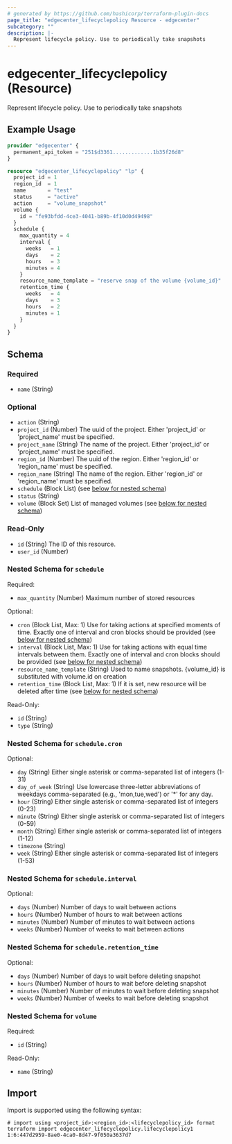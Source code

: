 ```yaml
---
# generated by https://github.com/hashicorp/terraform-plugin-docs
page_title: "edgecenter_lifecyclepolicy Resource - edgecenter"
subcategory: ""
description: |-
  Represent lifecycle policy. Use to periodically take snapshots
---
```


# edgecenter_lifecyclepolicy (Resource)

Represent lifecycle policy. Use to periodically take snapshots

## Example Usage

```terraform
provider "edgecenter" {
  permanent_api_token = "251$d3361.............1b35f26d8"
}

resource "edgecenter_lifecyclepolicy" "lp" {
  project_id = 1
  region_id  = 1
  name       = "test"
  status     = "active"
  action     = "volume_snapshot"
  volume {
    id = "fe93bfdd-4ce3-4041-b89b-4f10d0d49498"
  }
  schedule {
    max_quantity = 4
    interval {
      weeks   = 1
      days    = 2
      hours   = 3
      minutes = 4
    }
    resource_name_template = "reserve snap of the volume {volume_id}"
    retention_time {
      weeks   = 4
      days    = 3
      hours   = 2
      minutes = 1
    }
  }
}
```

<!-- schema generated by tfplugindocs -->
## Schema

### Required

- `name` (String)

### Optional

- `action` (String)
- `project_id` (Number) The uuid of the project. Either 'project_id' or 'project_name' must be specified.
- `project_name` (String) The name of the project. Either 'project_id' or 'project_name' must be specified.
- `region_id` (Number) The uuid of the region. Either 'region_id' or 'region_name' must be specified.
- `region_name` (String) The name of the region. Either 'region_id' or 'region_name' must be specified.
- `schedule` (Block List) (see [below for nested schema](#nestedblock--schedule))
- `status` (String)
- `volume` (Block Set) List of managed volumes (see [below for nested schema](#nestedblock--volume))

### Read-Only

- `id` (String) The ID of this resource.
- `user_id` (Number)

<a id="nestedblock--schedule"></a>
### Nested Schema for `schedule`

Required:

- `max_quantity` (Number) Maximum number of stored resources

Optional:

- `cron` (Block List, Max: 1) Use for taking actions at specified moments of time. Exactly one of interval and cron blocks should be provided (see [below for nested schema](#nestedblock--schedule--cron))
- `interval` (Block List, Max: 1) Use for taking actions with equal time intervals between them. Exactly one of interval and cron blocks should be provided (see [below for nested schema](#nestedblock--schedule--interval))
- `resource_name_template` (String) Used to name snapshots. {volume_id} is substituted with volume.id on creation
- `retention_time` (Block List, Max: 1) If it is set, new resource will be deleted after time (see [below for nested schema](#nestedblock--schedule--retention_time))

Read-Only:

- `id` (String)
- `type` (String)

<a id="nestedblock--schedule--cron"></a>
### Nested Schema for `schedule.cron`

Optional:

- `day` (String) Either single asterisk or comma-separated list of integers (1-31)
- `day_of_week` (String) Use lowercase three-letter abbreviations of weekdays comma-separated (e.g., 'mon,tue,wed') or '*' for any day.
- `hour` (String) Either single asterisk or comma-separated list of integers (0-23)
- `minute` (String) Either single asterisk or comma-separated list of integers (0-59)
- `month` (String) Either single asterisk or comma-separated list of integers (1-12)
- `timezone` (String)
- `week` (String) Either single asterisk or comma-separated list of integers (1-53)


<a id="nestedblock--schedule--interval"></a>
### Nested Schema for `schedule.interval`

Optional:

- `days` (Number) Number of days to wait between actions
- `hours` (Number) Number of hours to wait between actions
- `minutes` (Number) Number of minutes to wait between actions
- `weeks` (Number) Number of weeks to wait between actions


<a id="nestedblock--schedule--retention_time"></a>
### Nested Schema for `schedule.retention_time`

Optional:

- `days` (Number) Number of days to wait before deleting snapshot
- `hours` (Number) Number of hours to wait before deleting snapshot
- `minutes` (Number) Number of minutes to wait before deleting snapshot
- `weeks` (Number) Number of weeks to wait before deleting snapshot



<a id="nestedblock--volume"></a>
### Nested Schema for `volume`

Required:

- `id` (String)

Read-Only:

- `name` (String)

## Import

Import is supported using the following syntax:

```shell
# import using <project_id>:<region_id>:<lifecyclepolicy_id> format
terraform import edgecenter_lifecyclepolicy.lifecyclepolicy1 1:6:447d2959-8ae0-4ca0-8d47-9f050a3637d7
```
